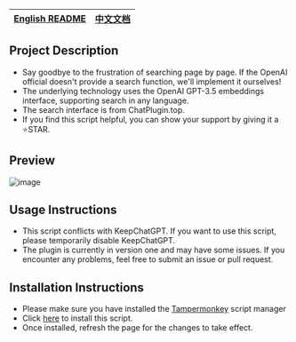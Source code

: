 | [English README](https://github.com/banbri/ChatGPT-Plugins-Searchable/blob/main/readme.md) | [中文文档](https://github.com/banbri/ChatGPT-Plugins-Searchable/blob/main/README_ZH-CN.md) |
| --- | --- |

## Project Description

- Say goodbye to the frustration of searching page by page. If the OpenAI official doesn't provide a search function, we'll implement it ourselves!
- The underlying technology uses the OpenAI GPT-3.5 embeddings interface, supporting search in any language.
- The search interface is from ChatPlugin.top.
- If you find this script helpful, you can show your support by giving it a ⭐️STAR.

## Preview

![image](https://github.com/banbri/ChatGPT-Plugins-Searchable/assets/44187480/95efd073-9448-4d60-b725-a243a0223e84)

## Usage Instructions

- This script conflicts with KeepChatGPT. If you want to use this script, please temporarily disable KeepChatGPT.
- The plugin is currently in version one and may have some issues. If you encounter any problems, feel free to submit an issue or pull request.

## Installation Instructions

- Please make sure you have installed the [Tampermonkey](https://chrome.google.com/webstore/detail/tampermonkey/dhdgffkkebhmkfjojejmpbldmpobfkfo) script manager
- Click [here](https://greasyfork.org/scripts/466901) to install this script.
- Once installed, refresh the page for the changes to take effect.
